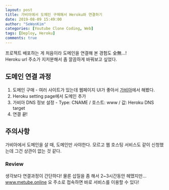 ```yaml
---
layout: post
title: 가비아에서 도메인 구매해서 Heroku와 연결하기
date: 2019-08-09 15:49:00
author: "SeWonKim"
categories: [Youtube Clone Coding, Web]
tags: [Deploy, Heroku]
comments: true
---
```


프로젝트 배포하는 게 처음이라 도메인을 연결해 본 경험도 全無...!     
Heroku url 주소가 지저분해서 좀 깔끔하게 바꿔보고 싶었다.    

## 도메인 연결 과정

1. 도메인 구매 - 여러 사이트가 있는데 웹페이지 UI가 좋아서 [가비아](https://www.gabia.com/)에서 해봤다.
2. Heroku setting page에서 도메인 추가
3. 가비아 DNS 정보 설정 - Type: CNAME / 호스트: www / 값: Heroku DNS target
4. 연결 끝!

## 주의사항

가비아에서 도메인을 살 때, 도메인만 사야한다. 모르고 웹 호스팅 서비스도 같이 신청했는데 그건 상관이 없는 것 같다.     

### Review

생각보다 연결과정이 간단하다! 물론 삽질을 좀 해서 2~3시간동안 헤맸지만...     
www.metube.online 요 주소로 접속하면 바로 서비스를 이용할 수 있다!
